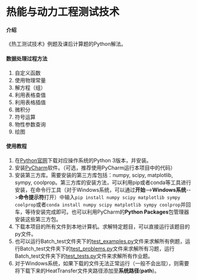 # 热能与动力工程测试技术

#### 介绍
《热工测试技术》例题及课后计算题的Python解法。

#### 数据处理过程方法
1. 自定义函数
2. 使用物理常量
3. 解方程（组）
4. 利用表格查值
5. 利用表格插值
6. 微积分
7. 符号运算
8. 物性参数查询
9. 绘图


#### 使用教程

1. 在[Python官网](https://www.python.org)下载对应操作系统的Python 3版本，并安装。
2. 安装[PyCharm](https://www.jetbrains.com/pycharm/)软件。（可选，推荐使用PyCharm运行本项目中的代码）
3. 安装第三方库。需要安装的第三方库包括：numpy, scipy, matplotlib, sympy, coolprop。第三方库的安装方法，可以利用pip或者conda等工具进行安装，在命令行工具（对于Windows系统，可以通过**开始**-->**Windows系统**-->**命令提示符**打开）中输入`pip install numpy scipy matplotlib sympy coolprop`或者`conda install numpy scipy matplotlib sympy coolprop`并回车，等待安装完成即可。也可以利用PyCharm的**Python Packages**包管理器安装这些第三方包。
4. 下载本项目的所有文件到本地计算机。求解特定题目，可以直接运行该题目的py文件。
5. 也可以运行Batch_test文件夹下的[test_examples.py](https://gitee.com/hustquick/thermal-engineering-testing-technoloty/blob/master/Batch_test/test_examples.py)文件来求解所有例题，运行Batch_test文件夹下的[test_problems.py](https://gitee.com/hustquick/thermal-engineering-testing-technoloty/blob/master/Batch_test/test_examples.py)文件来求解所有习题，运行Batch_test文件夹下的[test_tests.py](https://gitee.com/hustquick/thermal-engineering-testing-technoloty/blob/master/Batch_test/test_tests.py)文件来求解所有作业题。
6. 对于Windows系统，如果下载的文件无法正常运行（一般不会出现），则需要将下载下来的HeatTransfer文件夹路径添加至**系统路径**(**path**)。
